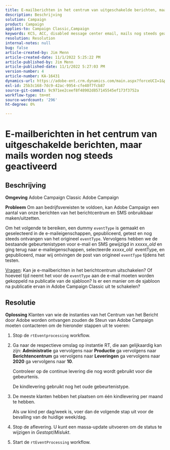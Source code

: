```yaml
---
title: E-mailberichten in het centrum van uitgeschakelde berichten, maar mails worden nog steeds geactiveerd
description: Beschrijving
solution: Campaign
product: Campaign
applies-to: Campaign Classic,Campaign
keywords: KCS, ACC, disabled message center email, mails nog steeds geactiveerd, Adobe Campaign Classic, Adobe Campaign, Troubleshooting
resolution: Resolution
internal-notes: null
bug: false
article-created-by: Jim Menn
article-created-date: 11/1/2022 5:25:22 PM
article-published-by: Jim Menn
article-published-date: 11/1/2022 5:27:03 PM
version-number: 4
article-number: KA-16431
dynamics-url: https://adobe-ent.crm.dynamics.com/main.aspx?forceUCI=1&pagetype=entityrecord&etn=knowledgearticle&id=ded77429-0a5a-ed11-9561-6045bd006a22
exl-id: 25b3c168-7dc9-42ac-9954-cfe40f7fcb87
source-git-commit: 9c971ee2ceef8f48902d857145545ef173f3752a
workflow-type: tm+mt
source-wordcount: '296'
ht-degree: 0%

---
```


# E-mailberichten in het centrum van uitgeschakelde berichten, maar mails worden nog steeds geactiveerd

## Beschrijving


<b>Omgeving</b>
Adobe Campaign Classic Adobe Campaign

<b>Probleem</b>
Om aan bedrijfsvereisten te voldoen, kan Adobe Campaign een aantal van onze berichten van het berichtcentrum en SMS onbruikbaar maken/uitzetten.

Om het volgende te bereiken, een dummy `eventType` is gemaakt en geselecteerd in de e-maileigenschappen, gepubliceerd, getest en nog steeds ontvangen van het origineel `eventType`.
Vervolgens hebben we de bestaande gebeurtenistypen voor e-mail en SMS gewijzigd in *xxxxx_old* en ging terug naar e-maileigenschappen, selecteerde *xxxxx_old*  eventType, en gepubliceerd, maar wij ontvingen de post van origineel `eventType` tijdens het testen.

<u>Vragen</u>: Kan je e-mailberichten in het berichtcentrum uitschakelen?
Of hoeveel tijd neemt het voor de `eventType` aan de e-mail moeten worden gekoppeld na publicatie van de sjabloon?
Is er een manier om de sjabloon na publicatie ervan in Adobe Campaign Classic uit te schakelen?


## Resolutie


<b>Oplossing</b>
Klanten van wie de instanties van het Centrum van het Bericht door Adobe worden ontvangen zouden de Steun van Adobe Campaign moeten contacteren om de hieronder stappen uit te voeren:

1. Stop de `rtEventprocessing` workflow.
2. Ga naar de respectieve omslag op instantie RT, die aan gelijkaardig kan zijn: <b>Administratie</b> ga vervolgens naar <b>Productie</b> ga vervolgens naar <b>Berichtencentrum</b> ga vervolgens naar <b>Leveringen</b> ga vervolgens naar <b>2020</b> ga vervolgens naar <b>10</b>.

   Controleer op de continue levering die nog wordt gebruikt voor die gebeurtenis.

   De kindlevering gebruikt nog het oude gebeurtenistype.
3. De meeste klanten hebben het plaatsen om één kindlevering per maand te hebben.

   Als uw kind per dag/week is, voer dan de volgende stap uit voor de bevalling van de huidige week/dag.
4. Stop de aflevering. U kunt een massa-update uitvoeren om de status te wijzigen in *Gestopt*/*Mislukt*.
5. Start de `rtEventProcessing` workflow.
